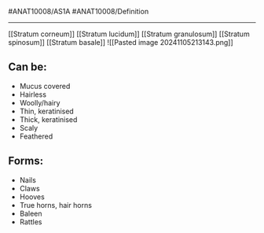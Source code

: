#ANAT10008/AS1A #ANAT10008/Definition 

---
[[Stratum corneum]]
[[Stratum lucidum]]
[[Stratum granulosum]]
[[Stratum spinosum]]
[[Stratum basale]]
![[Pasted image 20241105213143.png]]
## Can be:
- Mucus covered
- Hairless
- Woolly/hairy
- Thin, keratinised
- Thick, keratinised
- Scaly
- Feathered

## Forms:
- Nails
- Claws
- Hooves
- True horns, hair horns
- Baleen
- Rattles